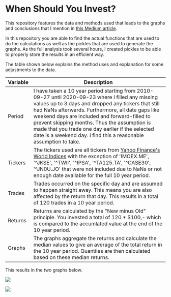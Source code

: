 # When Should You Invest?
This repository features the data and methods used that leads to the graphs and
conclusions that I mention in [this Medium article]().

In this repository you are able to find the actual functions that are used to do the calculations
as well as the pickles that are used to generate the graphs. As the full analysis took several hours,
I created pickles to be able to properly store the results in an efficient way.

The table shown below explains the method uses and explanation for some adjustments to the data.

| Variable  | Description  |
| --------- | ------------ |
| Period    | I have taken a 10 year period starting from 2010-09-27 until 2020-09-23 where I filled any missing values up to 3 days and dropped any tickers that still had NaNs afterwards. Furthermore, all date gaps like weekend days are included and forward-filled to prevent skipping months. Thus the assumption is made that you trade one day earlier if the selected date is a weekend day. I find this a reasonable assumption to take.
| Tickers   | The tickers used are all tickers from [Yahoo Finance's World Indices](https://finance.yahoo.com/world-indices) with the exception of 'IMOEX.ME', '^JKSE', '^TWII', '^IPSA', '^TA125.TA', '^CASE30', '^JN0U.JO' that were not included due to NaNs or not  enough date available for the full 10 year period.
| Trades    | Trades occurred on the specific day and are assumed to happen straight away. This means you are also affected by the return that day. This results in a total of 120 trades in a 10 year period.
| Returns   | Returns are calculated by the "New minus Old" principle. You invested a total of 120 * $100,- which is compared to the accumlated value at the end of the 10 year period.
| Graphs    | The graphs aggregate the returns and calculate the median values to give an average of the total return in the 10 year period. Quantiles are then calculated based on these median returns.

This results in the two graphs below.

![](https://raw.githubusercontent.com/JerBouma/WhenShouldYouInvest/master/graphs/Month%20Days%20Graph.png?token=ALBVHJBSYA7EG3JDSN3UNO27NSYOI)

![](https://raw.githubusercontent.com/JerBouma/WhenShouldYouInvest/master/graphs/Random%20Days%20Graph.png?token=ALBVHJAVXLMPD3TRSVD36ZK7NSYPO)
